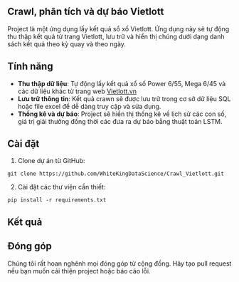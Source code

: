 ## Crawl, phân tích và dự báo Vietlott


Project là một ứng dụng lấy kết quả sổ xố Vietlott. Ứng dụng này sẽ tự động thu thập kết quả từ trang Vietlott, lưu trữ và hiển thị chúng dưới dạng danh sách kết quả theo kỳ quay và theo ngày.

## Tính năng
- **Thu thập dữ liệu**: Tự động lấy kết quả xổ số Power 6/55, Mega 6/45 và các dữ liệu khác từ trang web [Vietlott.vn](https://https://vietlott.vn/)
- **Lưu trữ thông tin**: Kết quả crawn sẽ được lưu trữ trong cơ sở dữ liệu SQL hoặc file excel để dễ dàng truy cập và sửa dụng.
- **Thống kê và dự báo**: Project sẽ hiển thị thống kê về lịch sử các con số, giá trị giải thưởng đồng thời các đưa ra dự báo bằng thuật toán LSTM.

## Cài đặt

1. Clone dự án từ GitHub:
```
git clone https://github.com/WhiteKingDataScience/Crawl_Vietlott.git
```

2. Cài đặt các thư viện cần thiết:
```
pip install -r requirements.txt
```
## Kết quả



## Đóng góp
Chúng tôi rất hoan nghênh mọi đóng góp từ cộng đồng. Hãy tạo pull request nếu bạn muốn cải thiện project hoặc báo cáo lỗi.

